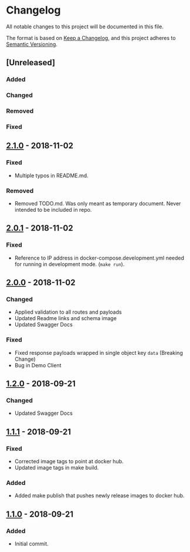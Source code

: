 # Changelog
All notable changes to this project will be documented in this file.

The format is based on [Keep a Changelog](https://keepachangelog.com/en/1.0.0/),
and this project adheres to [Semantic Versioning](https://semver.org/spec/v2.0.0.html).


## [Unreleased]
### Added
### Changed
### Removed
### Fixed

## [2.1.0](https://github.com/sudowing/u2f-server/tree/v2.1.0) - 2018-11-02

### Fixed
- Multiple typos in README.md.

### Removed
- Removed TODO.md. Was only meant as temporary document. Never intended to be included in repo.

## [2.0.1](https://github.com/sudowing/u2f-server/tree/v2.0.1) - 2018-11-02

### Fixed
- Reference to IP address in docker-compose.development.yml needed for running in development mode. (`make run`).

## [2.0.0](https://github.com/sudowing/u2f-server/tree/v2.0.0) - 2018-11-02

### Changed
- Applied validation to all routes and payloads
- Updated Readme links and schema image
- Updated Swagger Docs

### Fixed
- Fixed response payloads wrapped in single object key `data` (Breaking Change)
- Bug in Demo Client

## [1.2.0](https://github.com/sudowing/u2f-server/tree/v1.2.0) - 2018-09-21

### Changed
- Updated Swagger Docs

## [1.1.1](https://github.com/sudowing/u2f-server/tree/v1.1.1) - 2018-09-21

### Fixed
- Corrected image tags to point at docker hub.
- Updated image tags in make build.

### Added
- Added make publish that pushes newly release images to docker hub.


## [1.1.0](https://github.com/sudowing/u2f-server/tree/v1.1.0) - 2018-09-21

### Added
- Initial commit.

